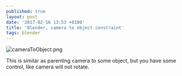 ```yaml
---
published: true
layout: post
date: '2017-02-16 13:53 +0100'
title: 'Blender, camera to object constraint'
tags: blender
---
```

![cameraToObject.png]({{site.baseurl}}/media/cameraToObject.png)

This is similar as parenting camera to some object, but you have some control, like camera will not rotate.
